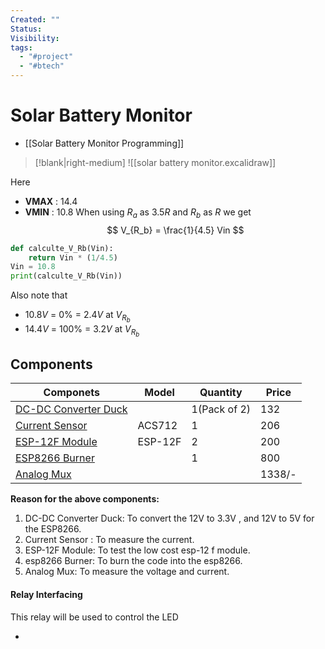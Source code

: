 ```yaml
---
Created: ""
Status: 
Visibility: 
tags:
  - "#project"
  - "#btech"
---
```

# Solar Battery Monitor
- [[Solar Battery Monitor Programming]]
>[!blank|right-medium]
>![[solar battery monitor.excalidraw]]

Here 
- **VMAX** : 14.4
- **VMIN** : 10.8
When using $R_a$ as $3.5 R$ and $R_b$ as $R$ we get
$$
V_{R_b} = \frac{1}{4.5} Vin
$$

```python 
def calculte_V_Rb(Vin):
	return Vin * (1/4.5)
Vin = 10.8 
print(calculte_V_Rb(Vin))
```

Also note that 
- $10.8V$ = $0\%$  = $2.4 V$ at $V_{R_b}$
- $14.4V$ = $100\%$ = $3.2V$ at $V_{R_b}$

 
## Components 
| Componets                                                                                                                                                                                                                                                                                                                                                                                                                                                                             | Model   | Quantity     | Price  |
| ------------------------------------------------------------------------------------------------------------------------------------------------------------------------------------------------------------------------------------------------------------------------------------------------------------------------------------------------------------------------------------------------------------------------------------------------------------------------------------- | ------- | ------------ | ------ |
| [DC-DC Converter Duck](https://amzn.in/d/72f7SH8)                                                                                                                                                                                                                                                                                                                                                                                                                                     |         | 1(Pack of 2) | 132    |
| [Current Sensor](https://robu.in/product/acs712-30a-range-current-sensor-module-hall-sensor/)                                                                                                                                                                                                                                                                                                                                                                                         | ACS712  | 1            | 206    |
| [ESP-12F Module](https://robu.in/product/latest-esp-12f-esp8266-wifi-module-ap-station-remote-serial-wireless-iot-board/)                                                                                                                                                                                                                                                                                                                                                             | ESP-12F | 2            | 200    |
| [ESP8266 Burner](https://www.amazon.in/Walnut-Innovations-ESP8266-Fixture-Development/dp/B08WX14BK8/ref=sr_1_7?dib=eyJ2IjoiMSJ9.dvkHYKiniCIN9-lNKQiT4Yhk7p9WuRCoVPpO2An27h3W7O_VpSuw7DLcDDKfWXJvmqZLF0I3IVr2rgkHn6LDEC-wv0KNgB4YNwgx8VDlNiB-_SrfUx_uwf42hyNZmCBFC3esyLvN3erGpuHgNtbwlEF1My8cOgK5qkmofs5JaR_b-4HfTiWiKiK_nXhEjLB8N4bMGtQWpoJp7EqWOsoN_Qps72YxjmU7gKd9N75JFJo.HMcG8e1TfUXdVDPzWywNp2Ew6s5KpXdHN8jUUxCDLLw&dib_tag=se&keywords=esp8266+programmer&qid=1727445021&sr=8-7) |         | 1            | 800    |
| [Analog Mux](https://amzn.in/d/4Ng8vKp)                                                                                                                                                                                                                                                                                                                                                                                                                                               |         |              | 1338/- |
**Reason for the above components:**
1. DC-DC Converter Duck: To convert the 12V to 3.3V , and 12V to 5V for the ESP8266.
2. Current Sensor : To measure the current.
3. ESP-12F Module: To test the low cost esp-12 f module.
4. esp8266 Burner: To burn the code into the esp8266.
5. Analog Mux: To measure the voltage and current.


#### Relay Interfacing 
This relay will be used to control the LED 

- 
